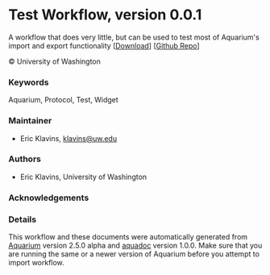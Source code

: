 # Test Workflow, version 0.0.1

A workflow that does very little, but can be used to test most of Aquarium's import and export functionality [[Download](test-workflow.aq)] [[Github Repo](https://github.com/klavinslab/test-workflow)]

&copy; University of Washington

### Keywords
Aquarium, Protocol, Test, Widget
### Maintainer
- Eric Klavins, <klavins@uw.edu>

### Authors
  - Eric Klavins, University of Washington

### Acknowledgements

### Details
This workflow and these documents were automatically generated from
[Aquarium](http://www.aquarium.bio) version 2.5.0 alpha and
[aquadoc](https://github.com/klavinslab/aquadoc) version 1.0.0.
Make sure that you are running the same or a newer version of Aquarium before you attempt to
import workflow.
